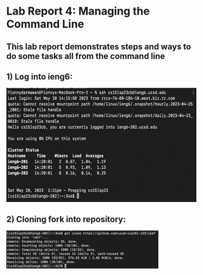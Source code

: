 # Lab Report 4: Managing the Command Line
## This lab report demonstrates steps and ways to do some tasks all from the command line

## 1) Log into ieng6:

<img src="ieng6.png" width="500" height="300">

## 2) Cloning fork into repository:

<img src="clonefork.png" width="400" height="100">

